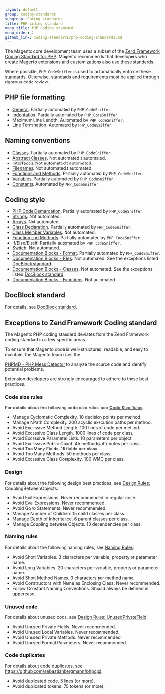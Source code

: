 ```yaml
---
layout: default
group: coding-standards
subgroup: Coding standards
title: PHP coding standard
menu_title: PHP coding standard
menu_order: 2
github_link: coding-standards/php-coding-standards.md
---
```


<p>The Magento core development team uses a subset of the <a href="http://framework.zend.com/manual/1.12/en/coding-standard.html">Zend Framework Coding Standard for PHP</a>. Magento recommends that developers who create Magento extensions and customizations also use these standards.</p>
<p>Where possible, <code>PHP_CodeSniffer</code> is used to automatically enforce these standards. Otherwise, standards and requirements must be applied through rigorous code review.</p>
<h2 id="php-file-formatting">PHP file formatting</h2>
<ul>
   <li><a href="http://framework.zend.com/manual/1.12/en/coding-standard.php-file-formatting.html#coding-standard.php-file-formatting.general">General</a>. Partially automated by <code>PHP_CodeSniffer</code>.</li>
   <li><a href="http://framework.zend.com/manual/1.12/en/coding-standard.php-file-formatting.html#coding-standard.php-file-formatting.indentation">Indentation</a>. Partially automated by <code>PHP_CodeSniffer</code>.</li>
   <li><a href="http://framework.zend.com/manual/1.12/en/coding-standard.php-file-formatting.html#coding-standard.php-file-formatting.max-line-length">Maximum Line Length</a>. Automated by <code>PHP_CodeSniffer</code>.</li>
   <li><a href="http://framework.zend.com/manual/1.12/en/coding-standard.php-file-formatting.html#coding-standard.php-file-formatting.line-termination">Line Termination</a>. Automated by <code>PHP_CodeSniffer</code>.</li>
</ul>
<h2 id="naming-conventions">Naming conventions</h2>
<ul>
   <li><a href="http://framework.zend.com/manual/1.12/en/coding-standard.naming-conventions.html#coding-standard.naming-conventions.classes">Classes</a>. Partially automated by <code>PHP_CodeSniffer</code>.</li>
   <li><a href="http://framework.zend.com/manual/1.12/en/coding-standard.naming-conventions.html#coding-standard.naming-conventions.abstracts">Abstract Classes</a>. Not automated.t automated.</li>
   <li><a href="http://framework.zend.com/manual/1.12/en/coding-standard.naming-conventions.html#coding-standard.naming-conventions.interfaces">Interfaces</a>. Not automated.t automated.</li>
   <li><a href="http://framework.zend.com/manual/1.12/en/coding-standard.naming-conventions.html#coding-standard.naming-conventions.filenames">Filenames</a>. Not automated.t automated.</li>
   <li><a href="http://framework.zend.com/manual/1.12/en/coding-standard.naming-conventions.html#coding-standard.naming-conventions.functions-and-methods">Functions and Methods</a>. Partially automated by <code>PHP_CodeSniffer</code>.</li>
   <li><a href="http://framework.zend.com/manual/1.12/en/coding-standard.naming-conventions.html#coding-standard.naming-conventions.variables">Variables</a>. Partially automated by <code>PHP_CodeSniffer</code>.</li>
   <li><a href="http://framework.zend.com/manual/1.12/en/coding-standard.naming-conventions.html#coding-standard.naming-conventions.constants">Constants</a>. Automated by <code>PHP_CodeSniffer</code>.</li>
</ul>
<h2 id="coding-style">Coding style</h2>
<ul>
   <li><a href="http://framework.zend.com/manual/1.12/en/coding-standard.coding-style.html#coding-standard.coding-style.php-code-demarcation">PHP Code Demarcation</a>. Partially automated by <code>PHP_CodeSniffer</code>.</li>
   <li><a href="http://framework.zend.com/manual/1.12/en/coding-standard.coding-style.html#coding-standard.coding-style.strings">Strings</a>. Not automated.</li>
   <li><a href="http://framework.zend.com/manual/1.12/en/coding-standard.coding-style.html#coding-standard.coding-style.arrays">Arrays</a>. Not automated.</li>
   <li><a href="http://framework.zend.com/manual/1.12/en/coding-standard.coding-style.html#coding-standard.coding-style.classes.declaration">Class Declaration</a>. Partially automated by <code>PHP_CodeSniffer</code>.</li>
   <li><a href="http://framework.zend.com/manual/1.12/en/coding-standard.coding-style.html#coding-standard.coding-style.classes.member-variables">Class Member Variables</a>. Not automated.</li>
   <li><a href="http://framework.zend.com/manual/1.12/en/coding-standard.coding-style.html#coding-standard.coding-style.functions-and-methods">Function and Methods</a>. Partially automated by <code>PHP_CodeSniffer</code>.</li>
   <li><a href="http://framework.zend.com/manual/1.12/en/coding-standard.coding-style.html#coding-standard.coding-style.control-statements.if-else-elseif">If/Else/Elseif</a>. Partially automated by <code>PHP_CodeSniffer</code>.</li>
   <li><a href="http://framework.zend.com/manual/1.12/en/coding-standard.coding-style.html#coding-standards.coding-style.control-statements.switch">Switch</a>. Not automated.</li>
   <li><a href="http://framework.zend.com/manual/1.12/en/coding-standard.coding-style.html#coding-standards.inline-documentation.documentation-format">Documentation Blocks -  Format</a>. Partially automated by <code>PHP_CodeSniffer</code>.</li>
   <li><a href="http://framework.zend.com/manual/1.12/en/coding-standard.coding-style.html#coding-standards.inline-documentation.files">Documentation Blocks -  Files</a>. Not automated. See the exceptions listed <a href="http://0.0.0.0:4000/guides/v1.0/coding-standards/docblock-standards.html">DocBlock standard</a>.</li>
   <li><a href="http://framework.zend.com/manual/1.12/en/coding-standard.coding-style.html#coding-standards.inline-documentation.classes">Documentation Blocks -  Classes</a>. Not automated. See the exceptions listed <a href="http://0.0.0.0:4000/guides/v1.0/coding-standards/docblock-standards.html">DocBlock standard</a>.</li>
   <li><a href="http://framework.zend.com/manual/1.12/en/coding-standard.coding-style.html#coding-standards.inline-documentation.functions">Documentation Blocks -   Functions</a>. Not automated.</li>
</ul>
<h2 id="doc-blocks">DocBlock standard</h2>
<p>For details, see <a href="http://0.0.0.0:4000/guides/v1.0/coding-standards/docblock-standards.html">DocBlock standard</a>.</p>
<h2>Exceptions to Zend Framework Coding standard</h2>
<p>The Magento PHP coding standard deviates from the Zend Framework coding standard in a few specific areas.</p>
<p>To ensure that Magento code is well-structured, readable, and easy to maintain, the Magento team uses the
<p><a href="http://phpmd.org/">PHPMD - PHP Mess Detector</a> to analyze the source code and identify potential problems.</p>
<p>Extension developers are strongly encouraged to adhere to these best practices.</p>
<h3 id="code-size">Code size rules</h3>
<p>For details about the following code size rules, see <a href="http://phpmd.org/rules/index.html#code-size-rules">Code Size Rules</a>.
<ul>
   <li>Manage Cyclomatic Complexity. 10 decision points per method.</li>
   <li>Manage NPath Complexity. 200 acyclic execution paths per method.</li>
   <li>Avoid Excessive Method Length. 100 lines of code per method.</li>
   <li>Avoid Excessive Class Length. 1000 lines of code per class.</li>
   <li>Avoid Excessive Parameter Lists. 10 parameters per object.</li>
   <li>Avoid Excessive Public Count. 45 methods/attributes per class.</li>
   <li>Avoid Too Many Fields. 15 fields per class.</li>
   <li>Avoid Too Many Methods. 50 methods per class.</li>
   <li>Avoid Excessive Class Complexity. 100 WMC per class.</li>
</ul>
<h3 id="design">Design</h3>
<p>For details about the following design best practices, see <a href="http://phpmd.org/rules/design.html#couplingbetweenobjects">
   Design Rules: CouplingBetweenObjects</a>:
<ul>
   <li>
      Avoid Exit Expressions. Never recommended in regular code.
   </li>
   <li>Avoid Eval Expressions. Never recommended.</li>
   <li>Avoid Go to Statements. Never recommended.</li>
   <li>Manage Number of Children. 15 child classes per class.</li>
   <li>Manage Depth of Inheritance. 6 parent classes per class.</li>
   <li>Manage Coupling between Objects. 13 dependencies per class.</li>
</ul>
<h3 id="naming-conventions">Naming rules</h3>
<p>For details about the following naming rules, see <a href="http://phpmd.org/rules/index.html#naming-rules">Naming Rules</a>:
<ul>
   <li>Avoid Short Variables. 3 characters per variable, property or parameter name.</li>
   <li>Avoid Long Variables. 20 characters per variable, property or parameter name.</li>
   <li>Avoid Short Method Names. 3 characters per method name.</li>
   <li>Avoid Constructors with Name as Enclosing Class. Never recommended.</li>
   <li>Follow Constant Naming Conventions. Should always be defined in uppercase.</li>
</ul>
<h3 id="unused-code">Unused code</h3>
<p>For details about unused code, see <a href="http://phpmd.org/rules/unusedcode.html#unusedprivatefield">Design Rules: UnusedPrivateField</a>:</p>
<ul>
   <li>Avoid Unused Private Fields. Never recommended.</li>
   <li>Avoid Unused Local Variables. Never recommended.</li>
   <li>Avoid Unused Private Methods. Never recommended</li>
   <li>Avoid Unused Formal Parameters. Never recommended.</li>
</ul>
<h3 id="code-duplicates">Code duplicates</h3>
<p>For details about code duplicates, see <a href="https://github.com/sebastianbergmann/phpcpd">https://github.com/sebastianbergmann/phpcpd</a>:</p>
<ul>
   <li>Avoid duplicated code. 5 lines (or more).</li>
   <li>
      Avoid duplicated tokens. 70 tokens (or more).
   </li>
</ul>

